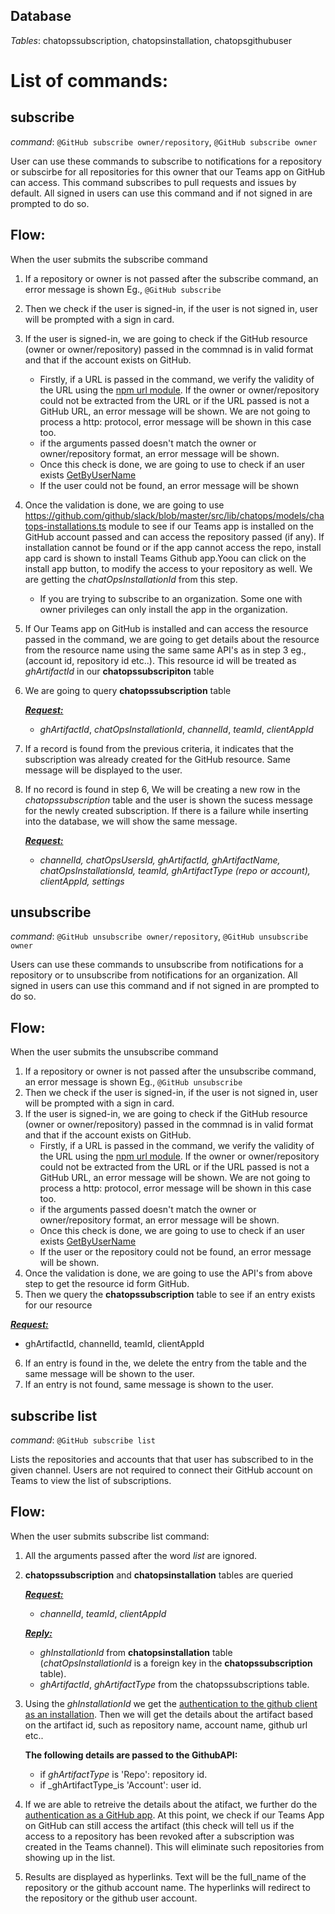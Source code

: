 ## Database
_Tables_: chatopssubscription, chatopsinstallation, chatopsgithubuser 
# List of commands:
## subscribe
_command_: `@GitHub subscribe owner/repository`, `@GitHub subscribe owner`

User can use these commands to subscribe to notifications for a repository or subscirbe for all repositories for this owner that our Teams app on GitHub can access. This command subscribes to pull requests and issues by default. All signed in users can use this command and if not signed in are prompted to do so. 

## Flow:
When the user submits the subscribe command

1) If a repository or owner is not passed after the subscribe command, an error message is shown Eg., `@GitHub subscribe`
2) Then we check if the user is signed-in, if the user is not signed in, user will be prompted with a sign in card.
3) If the user is signed-in, we are going to check if the GitHub resource (owner or owner/repository) passed in the commnad is in valid format and that if the account exists on GitHub.
   * Firstly, if a URL is passed in the command, we verify the validity of the URL using the [npm url module](https://www.npmjs.com/package/url). If the owner or owner/repository could not be extracted from the URL or if the URL passed is not a GitHub URL, an error message will be shown. We are not going to process a http: protocol, error message will be shown in this case too.
   * if the arguments passed doesn't match the owner or owner/repository format, an error message will be shown.
   * Once this check is done, we are going to use to check if an user exists [GetByUserName](https://octokit.github.io/rest.js/v17#users-get-by-username)
   * If the user could not be found, an error message will be shown
4) Once the validation is done, we are going to use https://github.com/github/slack/blob/master/src/lib/chatops/models/chatops-installations.ts module to see if our Teams app is installed on the GitHub account passed and can access the repository passed (if any). If installation cannot be found or if the app cannot access the repo, install app card is shown to install Teams Github app.Yoou can click on the install app button, to modify the access to your repository as well. We are getting the _chatOpsInstallationId_ from this step.
    * If you are trying to subscribe to an organization. Some one with owner privileges can only install the app in the organization.
5) If Our Teams app on GitHub is installed and can access the resource passed in the command, we are going to get details about the resource from the resource name using the same same API's as in step 3 eg.,(account id, repository id etc..). This resource id will be treated as _ghArtifactId_ in our **chatopssubscripiton** table
6) We are going to query **chatopssubscription** table

    <ins>***Request:***</ins>
    * _ghArtifactId_, _chatOpsInstallationId_, _channelId_, _teamId_, _clientAppId_
7) If a record is found from the previous criteria, it indicates that the subscription was already created for the GitHub resource. Same message will be displayed to the user.
8) If no record is found in step 6, We will be creating a new row in the _chatopssubscription_ table and the user is shown the sucess message for the newly created subscription. If there is a failure while inserting into the database, we will show the same message.

    <ins>***Request:***</ins>
    * _channelId, chatOpsUsersId, ghArtifactId, ghArtifactName, chatOpsInstallationsId, teamId, ghArtifactType (repo or account),    clientAppId, settings_
    
## unsubscribe
_command_: `@GitHub unsubscribe owner/repository`, `@GitHub unsubscribe owner`

Users can use these commands to unsubscribe from notifications for a repository or to unsubscribe from notifications for an organization. All signed in users can use this command and if not signed in are prompted to do so.   
   
## Flow:
When the user submits the unsubscribe command

1) If a repository or owner is not passed after the unsubscribe command, an error message is shown Eg., `@GitHub unsubscribe`
2) Then we check if the user is signed-in, if the user is not signed in, user will be prompted with a sign in card.
3) If the user is signed-in, we are going to check if the GitHub resource (owner or owner/repository) passed in the commnad is in valid format and that if the account exists on GitHub.
   * Firstly, if a URL is passed in the command, we verify the validity of the URL using the [npm url module](https://www.npmjs.com/package/url). If the owner or owner/repository could not be extracted from the URL or if the URL passed is not a GitHub URL, an error message will be shown. We are not going to process a http: protocol, error message will be shown in this case too.
   * if the arguments passed doesn't match the owner or owner/repository format, an error message will be shown.
   * Once this check is done, we are going to use to check if an user exists [GetByUserName](https://octokit.github.io/rest.js/v17#users-get-by-username)
   * If the user or the repository could not be found, an error message will be shown.
4) Once the validation is done, we are going to use the API's from above step to get the resource id form GitHub.
5) Then we query the **chatopssubscription** table to see if an entry exists for our resource

  <ins>***Request:***</ins>
  * ghArtifactId, channelId, teamId, clientAppId
  
6) If an entry is found in the, we delete the entry from the table and the same message will be shown to the user.
8) If an entry is not found, same message is shown to the user.
   
## subscribe list
_command_: `@GitHub subscribe list`

Lists the repositories and accounts that that user has subscribed to in the given channel.
Users are not required to connect their GitHub account on Teams to view the list of subscriptions.

## Flow:
When the user submits subscribe list command:

1) All the arguments passed after the word _list_ are ignored.
2) **chatopssubscription** and **chatopsinstallation** tables are queried

     <ins>***Request:***</ins>
     * _channelId_, _teamId_, _clientAppId_
     
     <ins>***Reply:***</ins>
     * _ghInstallationId_ from **chatopsinstallation** table (_chatOpsInstallationId_ is a foreign key in the **chatopssubscription** table).
     * _ghArtifactId_, _ghArtifactType_ from the chatopssubscriptions table.
     
3) Using the _ghInstallationId_ we get the [authentication to the github client as an installation](https://developer.github.com/apps/building-github-apps/authenticating-with-github-apps/#authenticating-as-an-installation). Then we will get the details about the artifact based on the artifact id, such as repository name, account name, github url etc..

   **The following details are passed to the GithubAPI:**
   * if _ghArtifactType_ is 'Repo': repository id.
   * if _ghArtifactType_is 'Account': user id.
   
4) If we are able to retreive the details about the atifact, we further do the [authentication as a GitHub app](https://developer.github.com/apps/building-github-apps/authenticating-with-github-apps/#authenticating-as-a-github-app). At this point, we check if our Teams App on GitHub can still access the artifact (this check will tell us if the access to a repository has been revoked after a subscription was created in the Teams channel). This will eliminate such repositories from showing up in the list.

5) Results are displayed as hyperlinks. Text will be the full_name of the repository or the github account name. The hyperlinks will redirect to the repository or the github user account.
